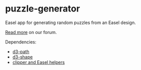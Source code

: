 # puzzle-generator

Easel app for generating random puzzles from an Easel design.

[Read more](https://discuss.inventables.com/t/new-app-make-puzzles-from-your-easel-designs-updated/21188) on our forum.

Dependencies:

- [d3-path](https://github.com/d3/d3-path)
- [d3-shape](https://github.com/d3/d3-shape)
- [clipper and Easel helpers](https://gist.github.com/nevernormal1/b69139572185d7a2ef2dd6d6a3ea1a23)
